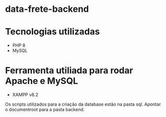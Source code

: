 # data-frete-backend

# Tecnologias utilizadas
- PHP 8
- MySQL

# Ferramenta utiliada para rodar Apache e MySQL
- XAMPP v8.2

Os scripts utilizados para a criação da database estão na pasta sql.
Apontar o documentroot para a pasta backend.
